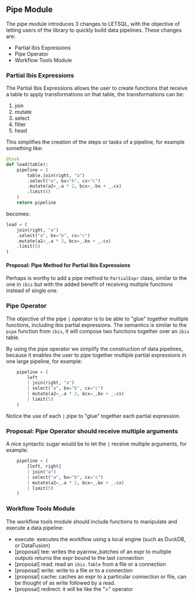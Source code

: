 ## Pipe Module

The pipe module introduces 3 changes to LETSQL, with the objective of letting users of the library
to quickly build data pipelines. These changes are:

- Partial Ibis Expressions
- Pipe Operator
- Workflow Tools Module

### Partial Ibis Expressions

The Partial Ibis Expressions allows the user to create functions that receive a table to apply transformations 
on that table, the transformations can be:

1. join
2. mutate
3. select
4. filter
5. head

This simplifies the creation of the steps or tasks of a pipeline, for example something like:

```python
@task
def load(table):
    pipeline = (
        table.join(right, "a")
        .select("a", bx="b", cx="c")
        .mutate(a2=_.a * 2, bcx=_.bx + _.cx)
        .limit(5)
    )
    return pipeline
```

becomes:

```python
load = (
    join(right, "a")
    .select("a", bx="b", cx="c")
    .mutate(a2=_.a * 2, bcx=_.bx + _.cx)
    .limit(5)
)
```

#### Proposal: Pipe Method for Partial Ibis Expressions

Perhaps is worthy to add a pipe method to `PartialExpr` class, similar to the one in `ibis` but with the 
added benefit of receiving multiple functions instead of single one.

### Pipe Operator 

The objective of the pipe `|` operator is to be able to "glue" together multiple functions, including ibis partial 
expressions. The semantics is similar to the `pipe` function from `ibis`, it will compose two functions together over
an `ibis` table. 

By using the pipe operator we simplify the construction of data pipelines, because it enables the user to pipe together
multiple partial expressions in one large pipeline, for example:

```python
    pipeline = (
        left
        | join(right, "a")
        | select("a", bx="b", cx="c")
        | mutate(a2=_.a * 2, bcx=_.bx + _.cx)
        | limit(5)
    )
```

Notice the use of each `|` pipe to "glue" together each partial expression.

### Proposal: Pipe Operator should receive multiple arguments

A nice syntactic sugar would be to let the `|` receive multiple arguments, for example:

```python
    pipeline = (
        [left, right]
        | join("a")
        | select("a", bx="b", cx="c")
        | mutate(a2=_.a * 2, bcx=_.bx + _.cx)
        | limit(5)
    )
```

### Workflow Tools Module

The workflow tools module should include functions to manipulate and execute a data pipeline:

- execute: executes the workflow using a local engine (such as DuckDB, or DataFusion)
- [proposal] tee: writes the pyarrow_batches of an expr to multiple outputs returns the expr bound to the last connection
- [proposal] read: read an `ibis.Table` from a file or a connection
- [proposal] write: write to a file or to a connection
- [proposal] cache: caches an expr to a particular connection or file, can be thought of as write followed by a read.
- [proposal] redirect: it will be like the ">" operator


